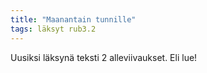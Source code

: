 ```yaml
---
title: "Maanantain tunnille"
tags: läksyt rub3.2
---
```


Uusiksi läksynä teksti 2 alleviivaukset. Eli lue!